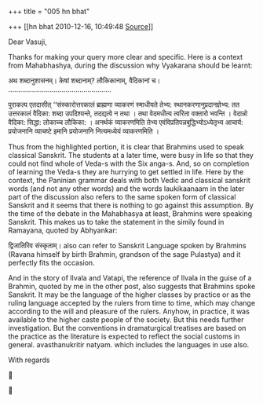 +++
title = "005 hn bhat"

+++
[[hn bhat	2010-12-16, 10:49:48 [Source](https://groups.google.com/g/samskrita/c/7OjVqOo74Uk)]]



Dear Vasuji,

  

Thanks for making your query more clear and specific. Here is a context from Mahabhashya, during the discussion why Vyakarana should be learnt:

  

अथ शब्दानुशासनम्। केषां शब्दानाम्? लौकिकानाम्, वैदिकानां च। ....................................................

पुराकल्प एतदासीत्‌ ‘‘संस्कारोत्तरकालं ब्राह्मणा व्याकरणं स्माधीयते तेभ्य: स्थानकरणानुप्रदानज्ञेभ्य: तत उत्तरकालं वैदिका: शब्दा उपदिश्यन्ते, तदद्यत्वे न तथा । तथा वेदमधीत्य त्वरिता वक्तारो भवन्ति । वेदान्नो वैदिका: सिद्धा: लोकाच्च लौकिका: । अनर्थकं व्याकरणमिति तेभ्य एवंविप्रतिपन्नबुद्धिभ्योऽध्येतृभ्य आचार्य: प्रयोजनानि व्याचष्टे इमानि प्रयोजनानि नित्यमध्येयं व्याकरणमिति ।

  

Thus from the highlighted portion, it is clear that Brahmins used to speak classical Sanskrit. The students at a later time, were busy in life so that they could not find whole of Veda-s with the Six anga-s. And, so on completion of learning the Veda-s they are hurrying to get settled in life. Here by the context, the Paninian grammar deals with both Vedic and classical sanskrit words (and not any other words) and the words laukikaanaam in the later part of the discussion also refers to the same spoken form of classical Sanskrit and it seems that there is nothing to go against this assumption. By the time of the debate in the Mahabhasya at least, Brahmins were speaking Sanskrit. This makes us to take the statement in the simily found in Ramayana, quoted by Abhyankar:

  

द्विजातिरिव संस्कृताम्। also can refer to Sanskrit Language spoken by Brahmins (Ravana himself by birth Brahmin, grandson of the sage Pulastya) and it perfectly fits the occasion.

  

And in the story of Ilvala and Vatapi, the reference of Ilvala in the guise of a Brahmin, quoted by me in the other post, also suggests that Brahmins spoke Sanskrit. It may be the language of the higher classes by practice or as the ruling language accepted by the rulers from time to time, which may change according to the will and pleasure of the rulers. Anyhow, in practice, it was available to the higher caste people of the society. But this needs further investigation. But the conventions in dramaturgical treatises are based on the practice as the literature is expected to reflect the social customs in general. avasthanukritir natyam. which includes the languages in use also.

  

With regards





